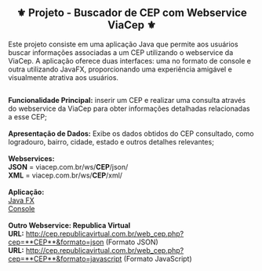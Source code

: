 <h2 align="center">⚜️ Projeto - Buscador de CEP com Webservice ViaCep ⚜️</h2>  


Este projeto consiste em uma aplicação Java que permite aos usuários buscar informações associadas a um CEP utilizando o webservice da ViaCep. A aplicação oferece duas interfaces: uma no formato de console e outra utilizando JavaFX, proporcionando uma experiência amigável e visualmente atrativa aos usuários.

## 
**Funcionalidade Principal:** inserir um CEP e realizar uma consulta através do webservice da ViaCep para obter informações detalhadas relacionadas a esse CEP;<br>
<br>
**Apresentação de Dados:** Exibe os dados obtidos do CEP consultado, como logradouro, bairro, cidade, estado e outros detalhes relevantes;<br>
<br>
**Webservices:** <br>
**JSON** = viacep.com.br/ws/**CEP**/json/<br>
**XML** = viacep.com.br/ws/**CEP**/xml/<br>
<br>
**Aplicação:** <br>
[Java FX](https://github.com/GivaldoMedeirosNeto/Buscarcep/tree/main/BuscarCepJavaFX)<br>
[Console](https://github.com/GivaldoMedeirosNeto/Buscarcep/tree/main/BuscarCepConsole)
<br><br>
**Outro Webservice: Republica Virtual** <br>
**URL:** http://cep.republicavirtual.com.br/web_cep.php?cep=**CEP**&formato=json (Formato JSON)
<br>
**URL:** http://cep.republicavirtual.com.br/web_cep.php?cep=**CEP**&formato=javascript (Formato JavaScript)

